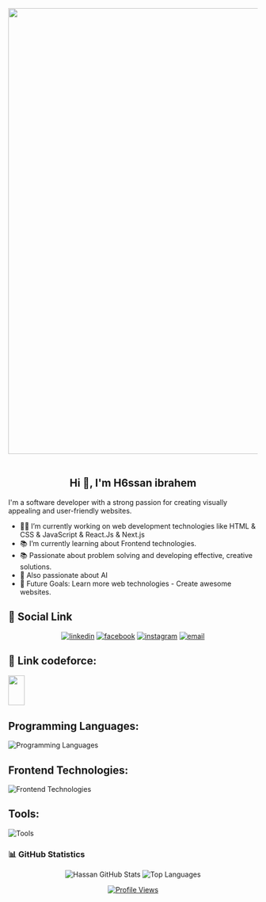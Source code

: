 <img src="https://user-images.githubusercontent.com/74038190/212748842-9fcbad5b-6173-4175-8a61-521f3dbb7514.gif" width="900">
<br><br>
<h2 align="center">Hi 👋, I'm H6ssan ibrahem</h2>
<p>
I'm a software developer with a strong passion for creating visually appealing and user-friendly websites. 
</p>

- 👨‍💻 I’m currently working on web development technologies like HTML & CSS & JavaScript & React.Js & Next.js
- 📚 I’m currently learning about Frontend technologies.
- 📚 Passionate about problem solving and developing effective, creative solutions.
- 🧠 Also passionate about AI 
- 🎯 Future Goals: Learn more web technologies - Create awesome websites.
 

  
## :link: Social Link

<p align="center">
 <a href="https://linkedin.com/in/hassan-hammam-159981334?utm_source=share&utm_campaign=share_via&utm_content=profile&utm_medium=android_app"><img src="https://img.icons8.com/color/96/000000/linkedin.png" alt="linkedin"/></a>
    <a href="https://www.facebook.com/share/15sUpguKEy/?mibextid=qi2Omg"><img src="https://img.icons8.com/color/96/000000/facebook.png" alt="facebook"/></a>
      <a href="https://www.instagram.com/32_hassan_hammam?utm_source=qr&igsh=NjMyOWwzMW5rd2Zr"><img src="https://img.icons8.com/color/96/000000/instagram-new.png" alt="instagram"/></a>
      <a href="hassanhammam436@gmail.com"><img src="https://img.icons8.com/color/96/000000/gmail.png" alt="email"/></a>
</p>

## :link: Link codeforce:
<a href="https://codeforces.com/profile/Hassan657" target="blank"><img align="center" src="https://raw.githubusercontent.com/rahuldkjain/github-profile-readme-generator/master/src/images/icons/Social/codeforces.svg"  height="60" width="33" /></a>

## Programming Languages:

![Programming Languages](https://skillicons.dev/icons?i=cpp,py,c)

## Frontend Technologies:

![Frontend Technologies](https://skillicons.dev/icons?i=html,css,bootstrap,tailwind,js,typescript,react,next)
## Tools:

![Tools](https://skillicons.dev/icons?i=git,github,vscode,jupeternotebook)


### 📊 GitHub Statistics
<p align="center">
  <img src="https://github-readme-stats.vercel.app/api?username=hassan4366&show_icons=true&theme=shades-of-purple" alt="Hassan GitHub Stats">
  <img src="https://github-readme-stats.vercel.app/api/top-langs?username=hassan4366&show_icons=true&locale=en&layout=compact&theme=radical" alt="Top Languages">
</p>

<p align="center">
  <a href="https://komarev.com/ghpvc/?username=hassan4366&style=for-the-badge">
    <img src="https://komarev.com/ghpvc/?username=hassan4366&style=for-the-badge" alt="Profile Views">
  </a>
</p>

